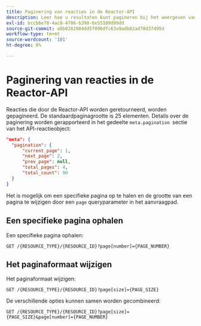 ```yaml
---
title: Paginering van reacties in de Reactor-API
description: Leer hoe u resultaten kunt pagineren bij het weergeven van bronnen in de Reactor-API.
exl-id: bccb6e78-4ac8-4786-b398-6e55109d99dd
source-git-commit: a8b0282004dd57096dfc63a9adb82ad70d37495d
workflow-type: tm+mt
source-wordcount: '101'
ht-degree: 0%

---
```


# Paginering van reacties in de Reactor-API

Reacties die door de Reactor-API worden geretourneerd, worden gepagineerd. De standaardpaginagrootte is 25 elementen. Details over de paginering worden gerapporteerd in het gedeelte `meta.pagination `sectie van het API-reactieobject:

```json
"meta": {
  "pagination": {
      "current_page": 1,
      "next_page": 2,
      "prev_page": null,
      "total_pages": 4,
      "total_count": 90
  }
}
```

Het is mogelijk om een specifieke pagina op te halen en de grootte van een pagina te wijzigen door een `page` queryparameter in het aanvraagpad.

## Een specifieke pagina ophalen

Een specifieke pagina ophalen:

```http
GET /{RESOURCE_TYPE}/{RESOURCE_ID}?page[number]={PAGE_NUMBER}
```

## Het paginaformaat wijzigen

Het paginaformaat wijzigen:

```http
GET /{RESOURCE_TYPE}/{RESOURCE_ID}?page[size]={PAGE_SIZE}
```

De verschillende opties kunnen samen worden gecombineerd:

```http
GET /{RESOURCE_TYPE}/{RESOURCE_ID}?page[size]={PAGE_SIZE}&page[number]={PAGE_NUMBER}
```
